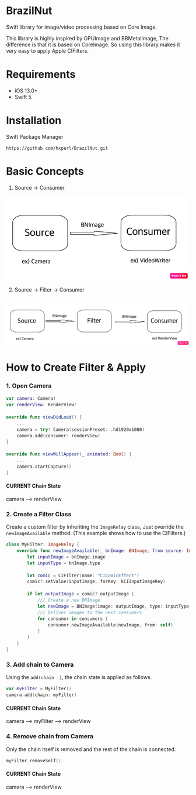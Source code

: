 # BrazilNut

Swift library for image/video processing based on Core Image.

This library is highly inspired by GPUImage and BBMetalImage, The difference is that it is based on CoreImage.
So using this library makes it very easy to apply Apple CIFilters.

# Requirements

- iOS 13.0+
- Swift 5

# Installation

Swift Package Manager

```
https://github.com/hxperl/BrazilNut.git
```

# Basic Concepts

1. Source -> Consumer

![concept1](Images/concept1.png)

2. Source -> Filter -> Consumer

![concept2](Images/concept2.png)


# How to Create Filter & Apply

### 1. Open Camera

```swift
var camera: Camera!
var renderView: RenderView!

override func viewDidLoad() {
    ...
    camera = try! Camera(sessionPreset: .hd1920x1080)
    camera.add(consumer: renderView)
}

override func viewWillAppear(_ animated: Bool) {
    ...
    camera.startCapture()
}
```

#### CURRENT Chain State
camera  --> renderView

### 2. Create a Filter Class

Create a custom filter by inheriting the `ImageRelay` class,
Just override the `newImageAvailable` method.
(This example shows how to use the CIFilters.)

```swift
class MyFilter: ImageRelay {
	override func newImageAvailable(_ bnImage: BNImage, from source: ImageSource) {
		let inputImage = bnImage.image
		let inputType = bnImage.type

		let comic = CIFilter(name: "CIComicEffect")
		comic?.setValue(inputImage, forKey: kCIInputImageKey)

		if let outputImage = comic?.outputImage {
			/// Create a new BNImage
			let newImage = BNImage(image: outputImage, type: inputType)
			/// Deliver images to the next consumers
			for consumer in consumers {
				consumer.newImageAvailable(newImage, from: self)
			}
		}
	}
}
```

### 3. Add chain to Camera

Using the `add(chain :)`, the chain state is applied as follows.

```swift
var myFilter = MyFilter()
camera.add(chain: myFilter)
```

#### CURRENT Chain State
camera --> myFilter --> renderView

### 4. Remove chain from Camera

Only the chain itself is removed and the rest of the chain is connected.
```swift
myFilter.removeSelf()
```

#### CURRENT Chain State
camera --> renderView